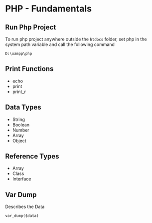 # PHP - Fundamentals

## Run Php Project

To run php project anywhere outside the `htdocs` folder, set php in the system path variable and call the following command

```
D:\xampp\php
```

## Print Functions

- echo
- print
- print_r

## Data Types

- String
- Boolean
- Number
- Array
- Object

## Reference Types

- Array
- Class
- Interface

## Var Dump

Describes the Data

`var_dump($data)`

